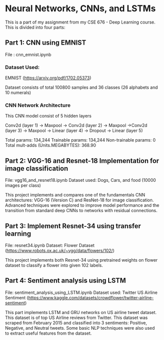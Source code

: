 # Neural Networks, CNNs, and LSTMs

This is a part of my assignment from my CSE 676 - Deep Learning course. This is divided into four parts:

## Part 1: CNN using EMNIST

File : cnn_emnist.ipynb

### Dataset Used:

EMNIST (https://arxiv.org/pdf/1702.05373)

Dataset consists of total 100800 samples and 36 classes (26 alphabets and 10 numerals)

### CNN Network Architecture

This CNN model consist of 5 hidden layers

Conv2d (layer 1) -> Maxpool -> Conv2d (layer 2) -> Maxpool ->Conv2d (layer 3) -> Maxpool -> Linear (layer 4) -> Dropout -> Linear (layer 5)

Total params: 134,244
Trainable params: 134,244
Non-trainable params: 0
Total mult-adds (Units.MEGABYTES): 368.90

## Part 2: VGG-16 and Resnet-18 Implementation for image classification

File: vgg16_and_resnet18.ipynb
Dataset used: Dogs, Cars, and food (10000 images per class)

This project implements and compares one of the fundamentals CNN architectures: VGG-16 (Version C) and ResNet-18 for image classification. Advanced techniques were explored to improve model performance and the transition from standard deep CNNs to networks with residual connections.


## Part 3: Implement Resnet-34 using transfer learning

File: resnet34.ipynb
Dataset: Flower Dataset (https://www.robots.ox.ac.uk/~vgg/data/flowers/102/)

This project implements both Resnet-34 using pretrained weights on flower dataset to classify a flower into given 102 labels.


## Part 4: Sentiment analysis using LSTM

File: sentiment_analysis_using_LSTM.ipynb
Dataset used: Twitter US Airline Sentiment (https://www.kaggle.com/datasets/crowdflower/twitter-airline-sentiment)

This part implements LSTM and GRU networks on US airline tweet dataset. This dataset is of top US Airline reviews from Twitter. This dataset was scraped from February 2015 and classified into 3 sentiments: Positive, Negative, and Neutral tweets. Some basic NLP techniques were also used to extract useful features from the dataset.

